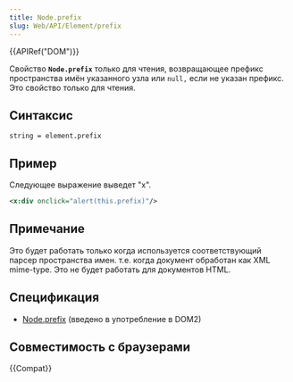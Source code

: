 ```yaml
---
title: Node.prefix
slug: Web/API/Element/prefix
---
```


{{APIRef("DOM")}}

Свойство **`Node.prefix`** только для чтения, возвращающее префикс пространства имён указанного узла или `null,` если не указан префикс. Это свойство только для чтения.

## Синтаксис

```
string = element.prefix
```

## Пример

Следующее выражение выведет "x".

```xml
<x:div onclick="alert(this.prefix)"/>
```

## Примечание

Это будет работать только когда используется соответствующий парсер пространства имен. т.е. когда документ обработан как XML mime-type. Это не будет работать для документов HTML.

## Спецификация

- [Node.prefix](http://www.w3.org/TR/2000/REC-DOM-Level-2-Core-20001113/core.html#ID-NodeNSPrefix) (введено в употребление в DOM2)

## Совместимость с браузерами

{{Compat}}
